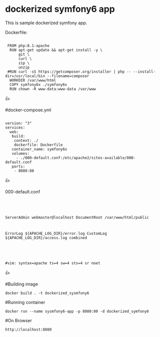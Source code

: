 # dockerized symfony6 app

This is sample dockerized symfony app.


Dockerfile: 

<code>
 FROM php:8.1-apache
  RUN apt-get update && apt-get install -y \
      git \
      curl \
      zip \
      unzip
 #RUN curl -sS https://getcomposer.org/installer | php -- --install-dir=/usr/local/bin --filename=composer  
  WORKDIR /var/www/html  
  COPY symfony6x ./symfony6x
  RUN chown -R www-data:www-data /var/www
</code>

:thumbsup:

#docker-compose.yml

<code>
version: "3"
services: 
  web:  
   build:    
    context: ./    
    dockerfile: Dockerfile       
   container_name: symfony6x   
   volumes:    
     - ./000-default.conf:/etc/apache2/sites-available/000-default.conf     
   ports:   
    - 8080:80
</code>

:thumbsup:

000-default.conf

<code>
<VirtualHost *:80>

ServerAdmin webmaster@localhost
DocumentRoot /var/www/html/public

ErrorLog ${APACHE_LOG_DIR}/error.log
CustomLog ${APACHE_LOG_DIR}/access.log combined

</VirtualHost>

#vim: syntax=apache ts=4 sw=4 sts=4 sr noet
</code>

:thumbsup:


#Building image

	docker build . -t dockerized_sysmfony6

#Running container

	docker run --name sysmfony6-app -p 8080:80 -d dockerized_symfony6

#On Browser

	http://localhost:8080




